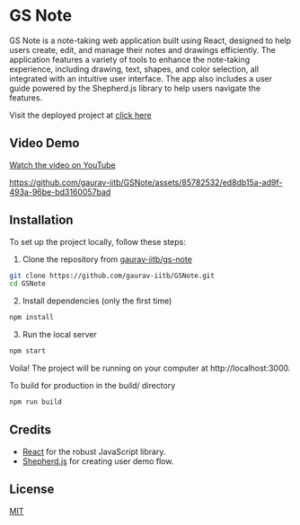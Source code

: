 # GS Note

GS Note is a note-taking web application built using React, designed to help users create, edit, and manage their notes and drawings efficiently. The application features a variety of tools to enhance the note-taking experience, including drawing, text, shapes, and color selection, all integrated with an intuitive user interface. The app also includes a user guide powered by the Shepherd.js library to help users navigate the features.

Visit the deployed project at [click here](https://gs-note.vercel.app/)

## Video Demo
[Watch the video on YouTube](https://www.youtube.com/watch?v=DOykGyW0zTg)


https://github.com/gaurav-iitb/GSNote/assets/85782532/ed8db15a-ad9f-493a-96be-bd3160057bad



## Installation

To set up the project locally, follow these steps:

1. Clone the repository from [gaurav-iitb/gs-note](https://github.com/gauurav-iitb/gs-note.git)

```bash
git clone https://github.com/gaurav-iitb/GSNote.git
cd GSNote
```
2. Install dependencies (only the first time)

```bash
npm install
```

3. Run the local server

```bash
npm start
```

Voila! The project will be running on your computer at http://localhost:3000.

To build for production in the build/ directory

```bash
npm run build
```

## Credits
- [React](https://react.dev/) for the robust JavaScript library.
- [Shepherd.js](https://shepherdjs.dev) for creating user demo flow.

## License
[MIT](https://choosealicense.com/licenses/mit/)
